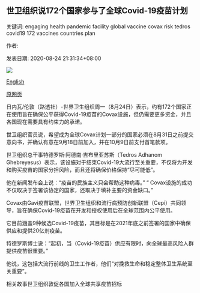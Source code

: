 ## 世卫组织说172个国家参与了全球Covid-19疫苗计划

关键词: engaging health pandemic facility global vaccine covax risk tedros covid19 172 vaccines countries plan

作者: 

发表日期: 2020-08-24 21:31:34+08:00

![](https://www.straitstimes.com/sites/default/files/styles/x_large/public/articles/2020/08/24/fhcovax2408.jpg?itok=QQNUwM0L)

[English](WHO%20says%20172%20countries%20engaging%20with%20global%20Covid-19%20vaccine%20plan.md)

[原网页](https://www.straitstimes.com/world/europe/who-says-172-countries-engaging-with-global-covid-19-vaccine-plan)

日内瓦/伦敦（路透社）-世界卫生组织周一（8月24日）表示，约有172个国家正在使用旨在确保公平获得Covid-19疫苗的Covax设施，但仍需要更多资金，并且各国现在需要具有约束力的承诺。

世卫组织官员说，希望成为全球Covax计划一部分的国家必须在8月31日之前提交意向书，并确认有意在9月18日前加入，并在10月9日前支付首笔款项。

世卫组织总干事特德罗斯·阿德南·吉布里亚苏斯（Tedros Adhanom Ghebreyesus）表示，该设施对于结束Covid-19大流行至关重要，不仅将为开发和购买疫苗的国家分担风险，而且还将确保价格保持“尽可能低”。

他在新闻发布会上说：“疫苗的民族主义只会帮助这种病毒。” “ Covax设施的成功不仅取决于签署该协定的国家，还取决于填补主要的资金缺口。”

Covax由Gavi疫苗联盟，世界卫生组织和流行病预防创新联盟（Cepi）共同领导，旨在确保Covid-19疫苗在开发和授权使用后在全球范围内公平使用。

它目前涵盖9种候选Covid-19疫苗，其目标是在2021年底之前签署的国家中确保供应和提供20亿剂疫苗。

特德罗斯博士说：“起初，当（Covid-19疫苗）供应有限时，向全球最高风险人群提供疫苗很重要。”

他说，这包括大流行前线的卫生工作者，他们“对挽救生命和稳定整体卫生系统至关重要”。

相关故事世卫组织敦促各国加入全球共享疫苗招标